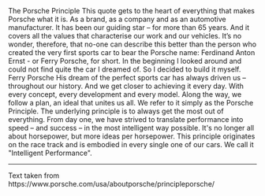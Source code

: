 <p-headline>
  The Porsche Principle
</p-headline>

<p-text class="spacing-mt-32">
  This quote gets to the heart of everything that makes Porsche what it is. As a brand, as a company and as an automotive manufacturer. It has been our guiding star – for more than 65 years. And it covers all the values that characterise our work and our vehicles. It’s no wonder, therefore, that no-one can describe this better than the person who created the very first sports car to bear the Porsche name: Ferdinand Anton Ernst - or Ferry Porsche, for short.
</p-text>

<p-text class="spacing-mt-16">
  In the beginning I looked around and could not find quite the car I dreamed of. So I decided to build it myself.
</p-text>

<p-text class="spacing-mt-16">
  Ferry Porsche
</p-text>

<p-text class="spacing-mt-16">
  His dream of the perfect sports car has always driven us – throughout our history. And we get closer to achieving it every day. With every concept, every development and every model. Along the way, we follow a plan, an ideal that unites us all. We refer to it simply as the Porsche Principle. The underlying principle is to always get the most out of everything. From day one, we have strived to translate performance into speed – and success – in the most intelligent way possible. It's no longer all about horsepower, but more ideas per horsepower. This principle originates on the race track and is embodied in every single one of our cars. We call it "Intelligent Performance".
</p-text>

--- 

<p-text size="x-small">
  Text taken from https://www.porsche.com/usa/aboutporsche/principleporsche/
</p-text>